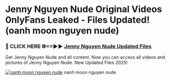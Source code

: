 # Jenny Nguyen Nude Original Videos 0nlyFans Leaked - Files Updated! (oanh moon nguyen nude)

<h3>🔴 CLICK HERE 🌐==►► <a href="https://tinyurl.com/2p9ay9w9" rel="nofollow">Jenny Nguyen Nude Updated Files</a></h3>

Get Jenny Nguyen Nude and all content. Now you can access all videos and pictures of Jenny Nguyen Nude. New Updated Files 2025!

[![oanh moon nguyen nude](https://i.imgur.com/KQgVmj3.gif)](https://tinyurl.com/2p9ay9w9)
oanh moon nguyen nude